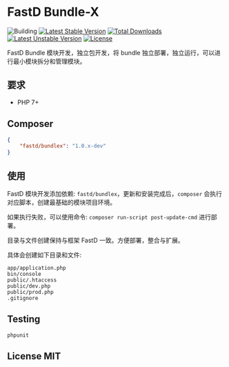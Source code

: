 # FastD Bundle-X

![Building](https://api.travis-ci.org/JanHuang/bundlex.svg?branch=master)
[![Latest Stable Version](https://poser.pugx.org/fastd/bundlex/v/stable)](https://packagist.org/packages/fastd/bundlex) [![Total Downloads](https://poser.pugx.org/fastd/bundlex/downloads)](https://packagist.org/packages/fastd/bundlex) [![Latest Unstable Version](https://poser.pugx.org/fastd/bundlex/v/unstable)](https://packagist.org/packages/fastd/bundlex) [![License](https://poser.pugx.org/fastd/bundlex/license)](https://packagist.org/packages/fastd/bundlex)

FastD Bundle 模块开发，独立包开发，将 bundle 独立部署，独立运行，可以进行最小模块拆分和管理模块。

## 要求

* PHP 7+

## Composer

```json
{
    "fastd/bundlex": "1.0.x-dev"
}
```

## 使用

FastD 模块开发添加依赖: `fastd/bundlex`，更新和安装完成后，`composer` 会执行对应脚本，创建最基础的模块项目环境。

如果执行失败，可以使用命令: `composer run-script post-update-cmd` 进行部署。

目录与文件创建保持与框架 FastD 一致。方便部署，整合与扩展。

具体会创建如下目录和文件:

```
app/application.php
bin/console
public/.htaccess
public/dev.php
public/prod.php
.gitignore
```

## Testing

```
phpunit
```

## License MIT
